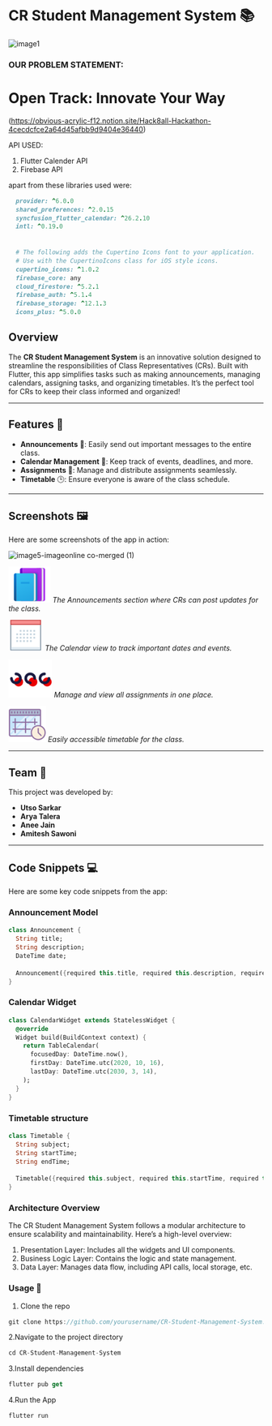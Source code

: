 # CR Student Management System 📚

![image1](https://github.com/user-attachments/assets/b63e51ac-e384-466a-aa10-99e2044c802f)

### OUR PROBLEM STATEMENT:
# Open Track: Innovate Your Way 
(https://obvious-acrylic-f12.notion.site/Hack8all-Hackathon-4cecdcfce2a64d45afbb9d9404e36440)

API USED:
1. Flutter Calender API
2. Firebase API

apart from these libraries used were:
```ruby
  provider: ^6.0.0
  shared_preferences: ^2.0.15
  syncfusion_flutter_calendar: ^26.2.10
  intl: ^0.19.0


  # The following adds the Cupertino Icons font to your application.
  # Use with the CupertinoIcons class for iOS style icons.
  cupertino_icons: ^1.0.2
  firebase_core: any
  cloud_firestore: ^5.2.1
  firebase_auth: ^5.1.4
  firebase_storage: ^12.1.3
  icons_plus: ^5.0.0
```


## Overview

The **CR Student Management System** is an innovative solution designed to streamline the responsibilities of Class Representatives (CRs). Built with Flutter, this app simplifies tasks such as making announcements, managing calendars, assigning tasks, and organizing timetables. It’s the perfect tool for CRs to keep their class informed and organized!

---

## Features 🚀

- **Announcements** 📢: Easily send out important messages to the entire class.
- **Calendar Management** 📅: Keep track of events, deadlines, and more.
- **Assignments** 📝: Manage and distribute assignments seamlessly.
- **Timetable** 🕒: Ensure everyone is aware of the class schedule.

---

## Screenshots 🖼️

Here are some screenshots of the app in action:

![image5-imageonline co-merged (1)](https://github.com/user-attachments/assets/a401de92-3fbd-4d67-8bd8-b671d25253d0)


![Announcements](assets/resources.png)
*The Announcements section where CRs can post updates for the class.*

![Calendar](assets/calendar.png)
*The Calendar view to track important dates and events.*

![Assignments](assets/more.png)
*Manage and view all assignments in one place.*

![Timetable](assets/timetable.png)
*Easily accessible timetable for the class.*

---

## Team 👥

This project was developed by:

- **Utso Sarkar**
- **Arya Talera**
- **Anee Jain**
- **Amitesh Sawoni**

---

## Code Snippets 💻

Here are some key code snippets from the app:

### Announcement Model
```dart
class Announcement {
  String title;
  String description;
  DateTime date;

  Announcement({required this.title, required this.description, required this.date});
}

```
### Calendar Widget

```dart
class CalendarWidget extends StatelessWidget {
  @override
  Widget build(BuildContext context) {
    return TableCalendar(
      focusedDay: DateTime.now(),
      firstDay: DateTime.utc(2020, 10, 16),
      lastDay: DateTime.utc(2030, 3, 14),
    );
  }
}
```

### Timetable structure

```dart
class Timetable {
  String subject;
  String startTime;
  String endTime;

  Timetable({required this.subject, required this.startTime, required this.endTime});
}
```


### Architecture Overview

The CR Student Management System follows a modular architecture to ensure scalability and maintainability. Here’s a high-level overview:


1. Presentation Layer: Includes all the widgets and UI components.
2. Business Logic Layer: Contains the logic and state management.
3. Data Layer: Manages data flow, including API calls, local storage, etc.


### Usage 📲

1. Clone the repo
```dart
git clone https://github.com/yourusername/CR-Student-Management-System.git
```
2.Navigate to the project directory
```dart
cd CR-Student-Management-System
```
3.Install dependencies
```dart
flutter pub get
```
4.Run the App
```dart
flutter run
```

